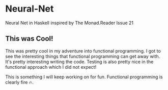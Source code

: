 # Neural-Net
Neural Net in Haskell inspired by The Monad.Reader Issue 21

## This was Cool!

This was pretty cool in my adventure into functional programming. I got to see the interesting things 
that functional programming can get away with. It's pretty interesting writing the code. Testing is also pretty nice 
in the functional approach which I did not expect! 

This is something I will keep working on for fun. Functional programming is clearly fire 🔥.
